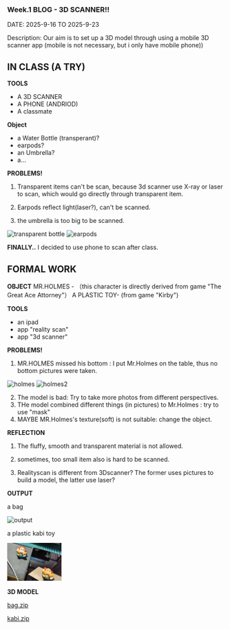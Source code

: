 ### Week.1 BLOG - 3D SCANNER!!

DATE: 2025-9-16 TO 2025-9-23

Description: Our aim is to set up a 3D model through using a mobile 3D scanner app (mobile is not necessary, but i only have mobile phone))

## IN CLASS (A TRY)

**TOOLS**
- A 3D SCANNER
- A PHONE (ANDRIOD)
- A classmate

**Object**
- a Water Bottle (transperant)?
- earpods?
- an Umbrella?
- a...

**PROBLEMS!**
1. Transparent items can't be scan, because 3d scanner use X-ray or laser to scan, which would go directly through transparent item.

2. Earpods reflect light(laser?), can't be scanned.

3. the umbrella is too big to be scanned.
<img src="https://github.com/user-attachments/assets/545427f8-1d26-464c-a288-92e6a89017fd" width="25%" alt="transparent bottle">
<img src="https://github.com/user-attachments/assets/d0b30658-acb2-4e5a-b60f-0476f17dad1b" width="25%" alt="earpods">


**FINALLY..**
I decided to use phone to scan after class.

## FORMAL WORK


**OBJECT**
MR.HOLMES - （this character is directly derived from game "The Great Ace Attorney"）
A PLASTIC TOY- (from game "Kirby")

**TOOLS**
- an ipad
- app "reality scan"
- app "3d scanner"


**PROBLEMS!**
1. MR.HOLMES missed his bottom : I put Mr.Holmes on the table, thus no bottom pictures were taken.
<img width="25%"  alt="holmes" src="https://github.com/user-attachments/assets/98fddf2e-c74d-49e1-b3ce-1de951514a5b" />
<img width="25%"  alt="holmes2" src="https://github.com/user-attachments/assets/da73a76c-7ec0-4a42-93e9-d35837ca79d6" />

2. The model is bad: Try to take more photos from different perspectives.
3. THe model combined different things (in pictures) to Mr.Holmes : try to use "mask"
4. MAYBE MR.Holmes's texture(soft) is not suitable: change the object.


**REFLECTION**
1. The fluffy, smooth and transparent material is not allowed.

2. sometimes, too small item also is hard to be scanned.

3. Realityscan is different from 3Dscanner? The former uses pictures to build a model, the latter use laser? 

**OUTPUT**

a bag

<img src="https://github.com/user-attachments/assets/e02932c2-cb00-4bd8-b2ec-dc91badedd69" width="25%" alt="output">




a plastic kabi toy

<img src="https://github.com/Red0tt/How-To-Make-Anything-/blob/main/WEEK.1_3D%20SCAN/3dscan_kabi.png" width="25%" alt="kabioutput">



**3D MODEL**

[bag.zip](https://github.com/user-attachments/files/22481207/1.zip)

[kabi.zip](https://github.com/Red0tt/How-To-Make-Anything-/blob/main/WEEK.1_3D%20SCAN/Kabi3.zip)
